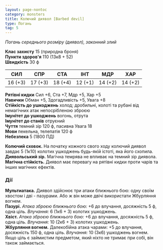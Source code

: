 ```yaml
---
layout: page-nontoc
category: monsters
title: Колючий диявол [Barbed devil]
type: Погань
tag: 5
---
```


_Погань середнього розміру (диявол), законний злий_

**Клас захисту** 15 (природна броня)    
**Пункти здоров'я** 110 (13к8 + 52)    
**Швидкість** 30 ф

| СИЛ     | СПР     | СТА     | ІНТ     | МДР     | ХАР     |
| ------- | ------- | ------- | ------- | ------- | ------- |
| 16 (+3) | 17 (+3) | 18 (+4) | 12 (+1) | 14 (+2) | 14 (+2) |

**Рятівні кидки** Сил +6, Ста +7, Мдр +5, Хар +5    
**Навички** Обман +5, Здогадливість +5, Увага +8    
**Стійкість до ушкоджень** холод; дробильні, колоті та рубані від немагічних атак непосрібленою зброєю    
**Імунітет до ушкоджень** вогонь, отрута    
**Імунітет до станів** отруєний    
**Чуття** темний зір 120 ф, пасивна Увага 18    
**Мови** пекельна, телепатія 120 ф    
**Небезпека** 5 (1800 ПД)

**Колючий сховок.** На початку кожного свого ходу колючий диявол завдає 5 (1к10) колотих ушкоджень будь-якій істоті, яка його схопила.    
**Диявольський зір.** Магічна темрява не впливає на темний зір диявола.    
**Магічна  стійкість.** Диявол має перевагу на рятівні кидки проти чарів та інших магічних ефектів.

### Дії
**Мультиатака.** Диявол здійснює три атаки ближнього бою: одну своїм хвостом і дві - пазурами. Або ж він може двічі використати Жбурляння вогнем.    
**Пазурі.** _Атака зброєю ближнього бою:_ +6 до влучання, досяжність 5 ф, одна ціль. _Влучання:_ 6 (1к6 + 3) колотих ушкоджень.    
**Хвіст.** _Атака зброєю ближнього бою:_ +6 до влучання, досяжність 5 ф, одна ціль. _Влучання:_ 10 (2к6 + 3) колотих ушкоджень.    
**Жбурляння вогнем.** Далекобійна атака чарами: +5 до влучання, досяжність 150 ф, одна ціль. _Влучання:_ 10 (3к6) ушкоджень вогнем. Якщо ціль є займистим предметом, який ніхто не тримає при собі, він також займається.
